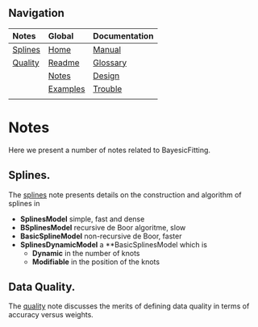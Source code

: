 ---
---

## Navigation

| Notes | Global | Documentation
|:-|:-|:-|
| [Splines](./splines.md) | [Home](../index.md) | [Manual](./manual.md) |
| [Quality](./dataquality.md) | [Readme](../README.md) | [Glossary](./glossary.md)  |
|  | [Notes](./notes.md) | [Design](./design.md) |
|  | [Examples][exlink] | [Trouble](./troubles.md) |
|  | | |

[exlink]: https://github.com/dokester/BayesicFitting/tree/master/BayesicFitting/examples

# Notes

Here we present a number of notes related to BayesicFitting.

## Splines.

The [splines](./splines.md) note presents details on the construction and 
algorithm of splines in 

 + **SplinesModel**  simple, fast and dense
 + **BSplinesModel** recursive de Boor algoritme, slow
 + **BasicSplineModel** non-recursive de Boor, faster
 + **SplinesDynamicModel** a **BasicSplinesModel which is 
   - **Dynamic** in the number of knots
   - **Modifiable** in the position of the knots

## Data Quality.   

The [quality](./dataquality.md) note discusses the merits of defining 
data quality in terms of accuracy versus weights.



